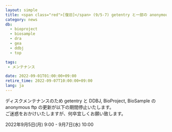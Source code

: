 ```yaml
---
layout: simple
title: <span class="red">[復旧]</span> (9/5-7) getentry と一部の anonymous ftp の更新停止
category: news
db:
  - bioproject
  - biosample
  - dra
  - gea
  - ddbj
  - top

tags:
 - メンテナンス

date: 2022-09-01T01:00:00+09:00
retire_time: 2022-09-07T10:00:00+09:00
lang: ja
---
```


ディスクメンテナンスのため getentry と DDBJ, BioProject, BioSample の anonymous ftp の更新が以下の期間停止いたします。    
ご迷惑をおかけいたしますが、何卒宜しくお願い致します。

2022年9月5日(月) 9:00 - 9月7日(水) 10:00

